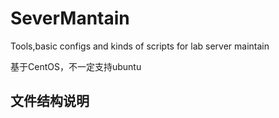 # SeverMantain
Tools,basic configs and kinds of scripts for lab server maintain

基于CentOS，不一定支持ubuntu
## 文件结构说明


